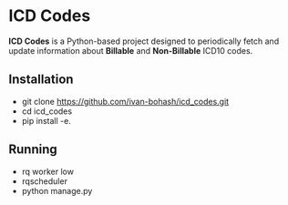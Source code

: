 # ICD Codes

**ICD Codes** is a Python-based project designed to periodically fetch and update information about **Billable** and **Non-Billable** ICD10 codes.  


## Installation
- git clone https://github.com/ivan-bohash/icd_codes.git
- cd icd_codes
- pip install -e.

## Running
- rq worker low
- rqscheduler
- python manage.py
